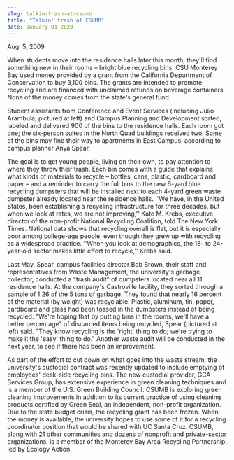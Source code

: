 ```yaml
---
slug: talkin-trash-at-csumb
title: "Talkin' trash at CSUMB"
date: January 01 2020
---
```


 
<p>Aug. 5, 2009</p>
<p>
  When students move into the residence halls later this month, they'll find
  something new in their rooms – bright blue recycling bins. CSU Monterey Bay
  used money provided by a grant from the California Department of Conservation
  to buy 3,100 bins. The grants are intended to promote recycling and are
  financed with unclaimed refunds on beverage containers. None of the money
  comes from the state's general fund.
</p>
<p>
  Student assistants from Conference and Event Services (including Julio
  Arambula, pictured at left) and Campus Planning and Development sorted,
  labeled and delivered 900 of the bins to the residence halls. Each room got
  one; the six-person suites in the North Quad buildings received two. Some of
  the bins may find their way to apartments in East Campus, according to campus
  planner Anya Spear.
</p>
<p>
  The goal is to get young people, living on their own, to pay attention to
  where they throw their trash. Each bin comes with a guide that explains what
  kinds of materials to recycle – bottles, cans, plastic, cardboard and paper –
  and a reminder to carry the full bins to the new 6-yard blue recycling
  dumpsters that will be installed next to each 4-yard green waste dumpster
  already located near the residence halls. ''We have, in the United States,
  been establishing a recycling infrastructure for three decades, but when we
  look at rates, we are not improving,'' Kate M. Krebs, executive director of
  the non-profit National Recycling Coalition, told The New York Times. National
  data shows that recycling overall is flat, but it is especially poor among
  college-age people, even though they grew up with recycling as a widespread
  practice. ''When you look at demographics, the 18- to 24-year-old sector makes
  little effort to recycle,'' Krebs said.
</p>
<p>
  Last May, Spear, campus facilities director Bob Brown, their staff and
  representatives from Waste Management, the university's garbage collector,
  conducted a "trash audit" of dumpsters located near all 11 residence halls. At
  the company's Castroville facility, they sorted through a sample of 1.26 of
  the 5 tons of garbage. They found that nearly 16 percent of the material (by
  weight) was recyclable. Plastic, aluminum, tin, paper, cardboard and glass had
  been tossed in the dumpsters instead of being recycled. "We're hoping that by
  putting bins in the rooms, we'll have a better percentage" of discarded items
  being recycled, Spear (pictured at left) said. "They know recycling is the
  'right' thing to do; we're trying to make it the 'easy' thing to do." Another
  waste audit will be conducted in the next year, to see if there has been an
  improvement.
</p>
<p>
  As part of the effort to cut down on what goes into the waste stream, the
  university's custodial contract was recently updated to include emptying of
  employees' desk-side recycling bins. The new custodial provider, GCA Services
  Group, has extensive experience in green cleaning techniques and is a member
  of the U.S. Green Building Council. CSUMB is exploring green cleaning
  improvements in addition to its current practice of using cleaning products
  certified by Green Seal, an independent, non-profit organization. Due to the
  state budget crisis, the recycling grant has been frozen. When the money is
  available, the university hopes to use some of it for a recycling coordinator
  position that would be shared with UC Santa Cruz. CSUMB, along with 21 other
  communities and dozens of nonprofit and private-sector organizations, is a
  member of the Monterey Bay Area Recycling Partnership, led by Ecology Action.
</p>
 
